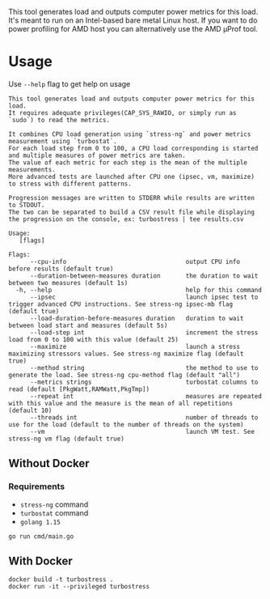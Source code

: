 This tool generates load and outputs computer power metrics for this load.  
It's meant to run on an Intel-based bare metal Linux host. 
If you want to do power profiling for AMD host you can alternatively use the AMD μProf tool.

# Usage
Use `--help` flag to get help on usage
```
This tool generates load and outputs computer power metrics for this load.
It requires adequate privileges(CAP_SYS_RAWIO, or simply run as `sudo`) to read the metrics.

It combines CPU load generation using `stress-ng` and power metrics measurement using `turbostat`.
For each load step from 0 to 100, a CPU load corresponding is started and multiple measures of power metrics are taken.
The value of each metric for each step is the mean of the multiple measurements. 
More advanced tests are launched after CPU one (ipsec, vm, maximize) to stress with different patterns.

Progression messages are written to STDERR while results are written to STDOUT.
The two can be separated to build a CSV result file while displaying the progression on the console, ex: turbostress | tee results.csv

Usage:
   [flags]

Flags:
      --cpu-info                                 output CPU info before results (default true)
      --duration-between-measures duration       the duration to wait between two measures (default 1s)
  -h, --help                                     help for this command
      --ipsec                                    launch ipsec test to trigger advanced CPU instructions. See stress-ng ipsec-mb flag (default true)
      --load-duration-before-measures duration   duration to wait between load start and measures (default 5s)
      --load-step int                            increment the stress load from 0 to 100 with this value (default 25)
      --maximize                                 launch a stress maximizing stressors values. See stress-ng maximize flag (default true)
      --method string                            the method to use to generate the load. See stress-ng cpu-method flag (default "all")
      --metrics strings                          turbostat columns to read (default [PkgWatt,RAMWatt,PkgTmp])
      --repeat int                               measures are repeated with this value and the measure is the mean of all repetitions (default 10)
      --threads int                              number of threads to use for the load (default to the number of threads on the system)
      --vm                                       launch VM test. See stress-ng vm flag (default true)
```
## Without Docker
### Requirements
- `stress-ng` command
- `turbostat` command
- `golang 1.15`

`go run cmd/main.go`

## With Docker
```
docker build -t turbostress .
docker run -it --privileged turbostress
```
